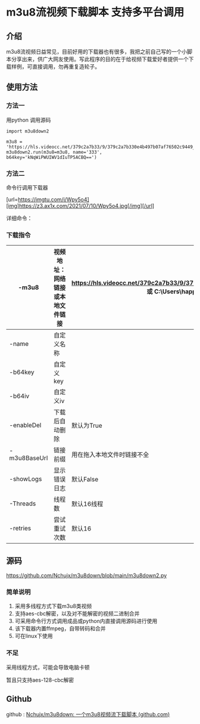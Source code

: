 # m3u8流视频下载脚本 支持多平台调用

## 介绍

m3u8流视频日益常见，目前好用的下载器也有很多，我把之前自己写的一个小脚本分享出来，供广大网友使用。写此程序的目的在于给视频下载爱好者提供一个下载样例，可直接调用，勿再重复造轮子。

## 使用方法

### 方法一

用python 调用源码

```
import m3u8down2

m3u8 = 'https://hls.videocc.net/379c2a7b33/9/379c2a7b330e4b497b07af76502c9449_1.m3u8'
m3u8down2.run(m3u8=m3u8, name='333', b64key='kNqWiPWUIWV1dIuTP5ACBQ==')
```

### 方法二

命令行调用下载器

[url=https://imgtu.com/i/Wpy5o4][img]https://z3.ax1x.com/2021/07/10/Wpy5o4.jpg[/img][/url]

详细命令：

### 下载指令

| -m3u8        | 视频地址：网络链接或本地文件链接 | https://hls.videocc.net/379c2a7b33/9/379c2a7b330e4b497b07af76502c9449_1.m3u8 或 C:\Users\happy\Downloads\v.f230 |
| ------------ | -------------------------------- | ------------------------------------------------------------ |
| -name        | 自定义名称                       |                                                              |
| -b64key      | 自定义key                        |                                                              |
| -b64iv       | 自定义iv                         |                                                              |
| -enableDel   | 下载后自动删除                   | 默认为True                                                   |
| -m3u8BaseUrl | 链接前缀                         | 用在拖入本地文件时链接不全                                   |
| -showLogs    | 显示错误日志                     | 默认False                                                    |
| -Threads     | 线程数                           | 默认16线程                                                   |
| -retries     | 尝试重试次数                     | 默认16                                                       |

## 源码

https://github.com/Nchujx/m3u8down/blob/main/m3u8down2.py

### 简单说明

1. 采用多线程方式下载m3u8类视频
2. 支持aes-cbc解密，以及对不能解密的视频二进制合并
3. 可采用命令行方式调用成品或python内直接调用源码进行使用
4. 该下载器内置ffmpeg，自带转码和合并
5. 可在linux下使用

### 不足

采用线程方式，可能会导致电脑卡顿

暂且只支持aes-128-cbc解密

## Github

github : [Nchujx/m3u8down: 一个m3u8视频流下载脚本 (github.com)](https://github.com/Nchujx/m3u8down/)

